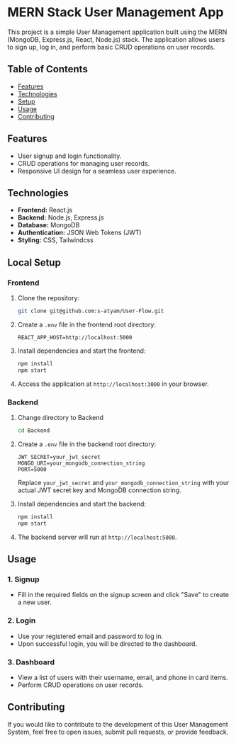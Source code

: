 # MERN Stack User Management App

This project is a simple User Management application built using the MERN (MongoDB, Express.js, React, Node.js) stack. The application allows users to sign up, log in, and perform basic CRUD operations on user records.

## Table of Contents

- [Features](#features)
- [Technologies](#technologies)
- [Setup](#setup)
- [Usage](#usage)
- [Contributing](#contributing)

## Features

- User signup and login functionality.
- CRUD operations for managing user records.
- Responsive UI design for a seamless user experience.

## Technologies

- **Frontend:** React.js
- **Backend:** Node.js, Express.js
- **Database:** MongoDB
- **Authentication:** JSON Web Tokens (JWT)
- **Styling:** CSS, Tailwindcss

## Local Setup

### Frontend

1. Clone the repository:

    ```bash
    git clone git@github.com:s-atyam/User-Flow.git
    ```

2. Create a `.env` file in the frontend root directory:

    ```env
    REACT_APP_HOST=http://localhost:5000
    ```

3. Install dependencies and start the frontend:

    ```bash
    npm install
    npm start
    ```

4. Access the application at `http://localhost:3000` in your browser.

### Backend

1. Change directory to Backend

    ```bash
    cd Backend
    ```

2. Create a `.env` file in the backend root directory:

    ```env
    JWT_SECRET=your_jwt_secret
    MONGO_URI=your_mongodb_connection_string
    PORT=5000
    ```

    Replace `your_jwt_secret` and `your_mongodb_connection_string` with your actual JWT secret key and MongoDB connection string.

3. Install dependencies and start the backend:

    ```bash
    npm install
    npm start
    ```

4. The backend server will run at `http://localhost:5000`.

## Usage

### 1. Signup

- Fill in the required fields on the signup screen and click "Save" to create a new user.

### 2. Login

- Use your registered email and password to log in.
- Upon successful login, you will be directed to the dashboard.

### 3. Dashboard

- View a list of users with their username, email, and phone in card items.
- Perform CRUD operations on user records.

## Contributing

If you would like to contribute to the development of this User Management System, feel free to open issues, submit pull requests, or provide feedback.
